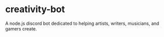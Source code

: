 # creativity-bot
A node.js discord bot dedicated to helping artists, writers, musicians, and gamers create. 
